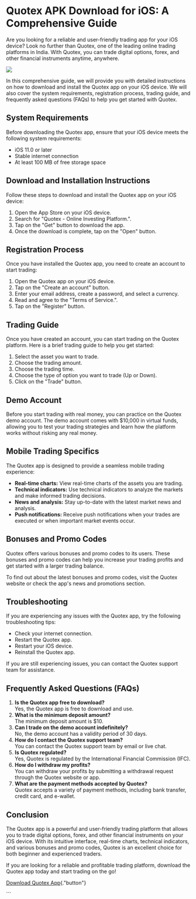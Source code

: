 # Quotex APK Download for iOS: A Comprehensive Guide

Are you looking for a reliable and user-friendly trading app for your
iOS device? Look no further than Quotex, one of the leading online
trading platforms in India. With Quotex, you can trade digital options,
forex, and other financial instruments anytime, anywhere.

[![](https://static.quotex.io/files/10_en/300_250.jpg)](https://traff.sbs/brokerqxlid)

In this comprehensive guide, we will provide you with detailed
instructions on how to download and install the Quotex app on your iOS
device. We will also cover the system requirements, registration
process, trading guide, and frequently asked questions (FAQs) to help
you get started with Quotex.

## System Requirements

Before downloading the Quotex app, ensure that your iOS device meets the
following system requirements:

-   iOS 11.0 or later
-   Stable internet connection
-   At least 100 MB of free storage space

## Download and Installation Instructions

Follow these steps to download and install the Quotex app on your iOS
device:

1.  Open the App Store on your iOS device.
2.  Search for "Quotex - Online Investing Platform.".
3.  Tap on the "Get" button to download the app.
4.  Once the download is complete, tap on the "Open" button.

## Registration Process

Once you have installed the Quotex app, you need to create an account to
start trading:

1.  Open the Quotex app on your iOS device.
2.  Tap on the "Create an account" button.
3.  Enter your email address, create a password, and select a currency.
4.  Read and agree to the "Terms of Service.".
5.  Tap on the "Register" button.

## Trading Guide

Once you have created an account, you can start trading on the Quotex
platform. Here is a brief trading guide to help you get started:

1.  Select the asset you want to trade.
2.  Choose the trading amount.
3.  Choose the trading time.
4.  Choose the type of option you want to trade (Up or Down).
5.  Click on the "Trade" button.

## Demo Account

Before you start trading with real money, you can practice on the Quotex
demo account. The demo account comes with \$10,000 in virtual funds,
allowing you to test your trading strategies and learn how the platform
works without risking any real money.

## Mobile Trading Specifics

The Quotex app is designed to provide a seamless mobile trading
experience:

-   **Real-time charts:** View real-time charts of the assets you are
    trading.
-   **Technical indicators:** Use technical indicators to analyze the
    markets and make informed trading decisions.
-   **News and analysis:** Stay up-to-date with the latest market news
    and analysis.
-   **Push notifications:** Receive push notifications when your trades
    are executed or when important market events occur.

## Bonuses and Promo Codes

Quotex offers various bonuses and promo codes to its users. These
bonuses and promo codes can help you increase your trading profits and
get started with a larger trading balance.

To find out about the latest bonuses and promo codes, visit the Quotex
website or check the app\'s news and promotions section.

## Troubleshooting

If you are experiencing any issues with the Quotex app, try the
following troubleshooting tips:

-   Check your internet connection.
-   Restart the Quotex app.
-   Restart your iOS device.
-   Reinstall the Quotex app.

If you are still experiencing issues, you can contact the Quotex support
team for assistance.

## Frequently Asked Questions (FAQs)

1.  **Is the Quotex app free to download?**\
    Yes, the Quotex app is free to download and use.
2.  **What is the minimum deposit amount?**\
    The minimum deposit amount is \$10.
3.  **Can I trade on the demo account indefinitely?**\
    No, the demo account has a validity period of 30 days.
4.  **How do I contact the Quotex support team?**\
    You can contact the Quotex support team by email or live chat.
5.  **Is Quotex regulated?**\
    Yes, Quotex is regulated by the International Financial Commission
    (IFC).
6.  **How do I withdraw my profits?**\
    You can withdraw your profits by submitting a withdrawal request
    through the Quotex website or app.
7.  **What are the payment methods accepted by Quotex?**\
    Quotex accepts a variety of payment methods, including bank
    transfer, credit card, and e-wallet.

## Conclusion

The Quotex app is a powerful and user-friendly trading platform that
allows you to trade digital options, forex, and other financial
instruments on your iOS device. With its intuitive interface, real-time
charts, technical indicators, and various bonuses and promo codes,
Quotex is an excellent choice for both beginner and experienced traders.

If you are looking for a reliable and profitable trading platform,
download the Quotex app today and start trading on the go!

[Download Quotex
App](\%22https://traff.sbs/quotexonelink\%22){."button"}

\`\`\`

